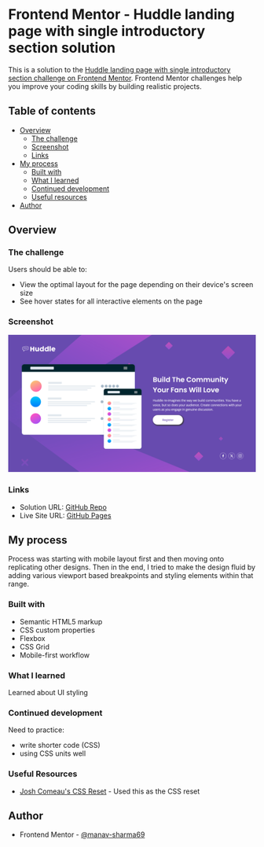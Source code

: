 # Frontend Mentor - Huddle landing page with single introductory section solution

This is a solution to the [Huddle landing page with single introductory section challenge on Frontend Mentor](https://www.frontendmentor.io/challenges/huddle-landing-page-with-a-single-introductory-section-B_2Wvxgi0). Frontend Mentor challenges help you improve your coding skills by building realistic projects. 

## Table of contents

- [Overview](#overview)
  - [The challenge](#the-challenge)
  - [Screenshot](#screenshot)
  - [Links](#links)
- [My process](#my-process)
  - [Built with](#built-with)
  - [What I learned](#what-i-learned)
  - [Continued development](#continued-development)
  - [Useful resources](#useful-resources)
- [Author](#author)

## Overview

### The challenge

Users should be able to:

- View the optimal layout for the page depending on their device's screen size
- See hover states for all interactive elements on the page

### Screenshot

![](./images/screenshot.jpg)

### Links

- Solution URL: [GitHub Repo](https://github.com/manav-sharma69/frontend-mentor-projects/tree/main/huddle-landing-page-with-single-introductory-section-main)
- Live Site URL: [GitHub Pages](https://manav-sharma69.github.io/frontend-mentor-projects/huddle-landing-page-with-single-introductory-section-main/index.html)

## My process
Process was starting with mobile layout first and then moving onto replicating other designs. Then in the end, I tried to make the design fluid by adding various viewport based breakpoints and styling elements within that range.

### Built with

- Semantic HTML5 markup
- CSS custom properties
- Flexbox
- CSS Grid
- Mobile-first workflow

### What I learned

Learned about UI styling

### Continued development

Need to practice:
- write shorter code (CSS)
- using CSS units well

### Useful Resources

- [Josh Comeau's CSS Reset](https://www.joshwcomeau.com/css/custom-css-reset/#our-finished-product-10) - Used this as the CSS reset

## Author

- Frontend Mentor - [@manav-sharma69](https://www.frontendmentor.io/profile/manav-sharma69)